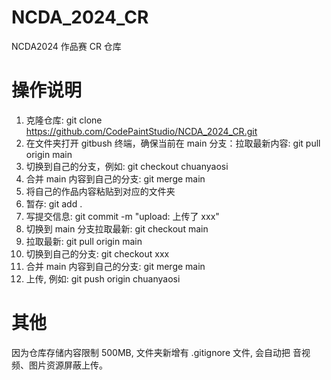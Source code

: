 # NCDA_2024_CR

NCDA2024 作品赛 CR 仓库

# 操作说明

1. 克隆仓库: git clone https://github.com/CodePaintStudio/NCDA_2024_CR.git
2. 在文件夹打开 gitbush 终端，确保当前在 main 分支：拉取最新内容: git pull origin main
3. 切换到自己的分支，例如: git checkout chuanyaosi
4. 合并 main 内容到自己的分支: git merge main
5. 将自己的作品内容粘贴到对应的文件夹
6. 暂存: git add .
7. 写提交信息: git commit -m "upload: 上传了 xxx"
8. 切换到 main 分支拉取最新: git checkout main
9. 拉取最新: git pull origin main
10. 切换到自己的分支: git checkout xxx
11. 合并 main 内容到自己的分支: git merge main
12. 上传, 例如: git push origin chuanyaosi

# 其他

因为仓库存储内容限制 500MB, 文件夹新增有 .gitignore 文件, 会自动把 音视频、图片资源屏蔽上传。

